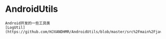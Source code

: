 # AndroidUtils
    Android开发的一些工具类
    [LogUtil](https://github.com/HJXANDHMR/AndroidUtils/blob/master/src%2Fmain%2Fjava%2Futils%2FLogUtil.java)
